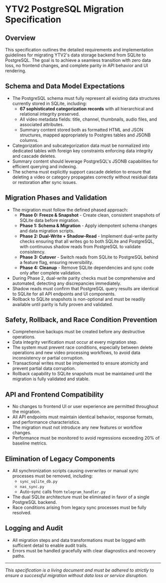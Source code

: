 # YTV2 PostgreSQL Migration Specification

## Overview
This specification outlines the detailed requirements and implementation guidelines for migrating YTV2's data storage backend from SQLite to PostgreSQL. The goal is to achieve a seamless transition with zero data loss, no frontend changes, and complete parity in API behavior and UI rendering.

## Schema and Data Model Expectations

- The PostgreSQL schema must fully represent all existing data structures currently stored in SQLite, including:
  - **67 sophisticated categorization records** with all hierarchical and relational integrity preserved.
  - All video metadata fields: title, channel, thumbnails, audio files, and associated attributes.
  - Summary content stored both as formatted HTML and JSON structures, mapped appropriately to Postgres tables and JSONB columns.
- Categorization and subcategorization data must be normalized into dedicated tables with foreign key constraints enforcing data integrity and cascade deletes.
- Summary content should leverage PostgreSQL's JSONB capabilities for efficient querying and indexing.
- The schema must explicitly support cascade deletion to ensure that deleting a video or category propagates correctly without residual data or restoration after sync issues.

## Migration Phases and Validation

- The migration must follow the defined phased approach:
  - **Phase 0: Freeze & Snapshot** - Create clean, consistent snapshots of SQLite data before migration.
  - **Phase 1: Schema & Migration** - Apply idempotent schema changes and data migration scripts.
  - **Phase 2: Dual-Write + Shadow-Read** - Implement dual-write parity checks ensuring that all writes go to both SQLite and PostgreSQL, with continuous shadow reads from PostgreSQL to validate consistency.
  - **Phase 3: Cutover** - Switch reads from SQLite to PostgreSQL behind a feature flag, ensuring reversibility.
  - **Phase 4: Cleanup** - Remove SQLite dependencies and sync code only after complete validation.
- During Phase 2, dual-write parity checks must be comprehensive and automated, detecting any discrepancies immediately.
- Shadow reads must confirm that PostgreSQL query results are identical to SQLite for all API endpoints and UI components.
- Rollback to SQLite snapshots is non-optional and must be readily available until parity is fully proven and validated.

## Safety, Rollback, and Race Condition Prevention

- Comprehensive backups must be created before any destructive operations.
- Data integrity verification must occur at every migration step.
- The system must prevent race conditions, especially between delete operations and new video processing workflows, to avoid data inconsistency or partial corruption.
- Transactional writes must be implemented to ensure atomicity and prevent partial data corruption.
- Rollback capability to SQLite snapshots must be maintained until the migration is fully validated and stable.

## API and Frontend Compatibility

- No changes to frontend UI or user experience are permitted throughout the migration.
- All API endpoints must maintain identical behavior, response formats, and performance characteristics.
- The migration must not introduce any new features or workflow changes.
- Performance must be monitored to avoid regressions exceeding 20% of baseline metrics.

## Elimination of Legacy Components

- All synchronization scripts causing overwrites or manual sync processes must be removed, including:
  - `sync_sqlite_db.py`
  - `nas_sync.py`
  - Auto-sync calls from `telegram_handler.py`
- The dual SQLite architecture must be eliminated in favor of a single PostgreSQL backend.
- Race conditions arising from legacy sync processes must be fully resolved.

## Logging and Audit

- All migration steps and data transformations must be logged with sufficient detail to enable audit trails.
- Errors must be handled gracefully with clear diagnostics and recovery paths.

---

*This specification is a living document and must be adhered to strictly to ensure a successful migration without data loss or service disruption.*
